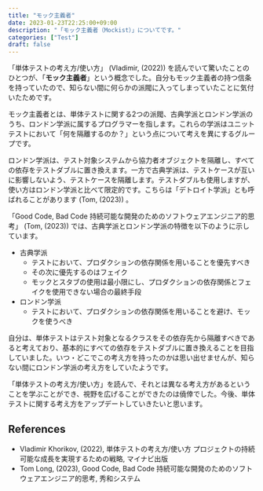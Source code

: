 ```yaml
---
title: "モック主義者"
date: 2023-01-23T22:25:00+09:00
description: "「モック主義者（Mockist）」についてです。"
categories: ["Test"]
draft: false
---
```


「単体テストの考え方/使い方」 (Vladimir, (2022)) を読んでいて驚いたことのひとつが、「**モック主義者**」という概念でした。自分もモック主義者の持つ信条を持っていたので、知らない間に何らかの派閥に入ってしまっていたことに気付いたためです。

モック主義者とは、単体テストに関する2つの派閥、古典学派とロンドン学派のうち、ロンドン学派に属するプログラマーを指します。これらの学派はユニットテストにおいて「何を隔離するのか？」という点について考えを異にするグループです。

ロンドン学派は、テスト対象システムから協力者オブジェクトを隔離し、すべての依存をテストダブルに置き換えます。一方で古典学派は、テストケースが互いに影響しないよう、テストケースを隔離します。テストダブルも使用しますが、使い方はロンドン学派と比べて限定的です。こちらは「デトロイト学派」とも呼ばれることがあります (Tom, (2023)) 。

「Good Code, Bad Code 持続可能な開発のためのソフトウェアエンジニア的思考」 (Tom, (2023)) では、古典学派とロンドン学派の特徴を以下のように示しています。

- 古典学派
  - テストにおいて、プロダクションの依存関係を用いることを優先すべき
  - その次に優先するのはフェイク
  - モックとスタブの使用は最小限にし、プロダクションの依存関係とフェイクを使用できない場合の最終手段
- ロンドン学派
  - テストにおいて、プロダクションの依存関係を用いることを避け、モックを使うべき

自分は、単体テストはテスト対象となるクラスをその依存先から隔離すべきであると考えており、基本的にすべての依存をテストダブルに置き換えることを目指していました。いつ・どこでこの考え方を持ったのかは思い出せませんが、知らない間にロンドン学派の考え方をしていたようです。

「単体テストの考え方/使い方」を読んで、それとは異なる考え方があるということを学ぶことができ、視野を広げることができたのは僥倖でした。今後、単体テストに関する考え方をアップデートしていきたいと思います。

## References

- Vladimir Khorikov, (2022), 単体テストの考え方/使い方 プロジェクトの持続可能な成長を実現するための戦略, マイナビ出版
- Tom Long, (2023), Good Code, Bad Code 持続可能な開発のためのソフトウェアエンジニア的思考, 秀和システム
